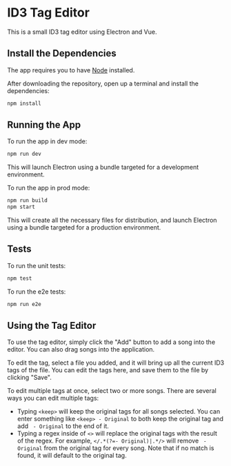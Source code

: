 # ID3 Tag Editor

This is a small ID3 tag editor using Electron and Vue.

## Install the Dependencies

The app requires you to have [Node](https://nodejs.org/en/download/) installed.

After downloading the repository, open up a terminal and install the dependencies:
```sh
npm install
```

## Running the App

To run the app in dev mode:
```sh
npm run dev
```
This will launch Electron using a bundle targeted for a development environment.

To run the app in prod mode:
```sh
npm run build
npm start
```
This will create all the necessary files for distribution, and launch Electron using a bundle targeted for a production environment.

## Tests

To run the unit tests:
```sh
npm test
```

To run the e2e tests:
```sh
npm run e2e
```

## Using the Tag Editor

To use the tag editor, simply click the "Add" button to add a song into the editor. You can also drag songs into the application.

To edit the tag, select a file you added, and it will bring up all the current ID3 tags of the file. You can edit the tags here, and save them to the file by clicking "Save".

To edit multiple tags at once, select two or more songs. There are several ways you can edit multiple tags:
- Typing `<keep>` will keep the original tags for all songs selected. You can enter something like `<keep> - Original` to both keep the original tag and add ` - Original` to the end of it.
- Typing a regex inside of `<>` will replace the original tags with the result of the regex. For example, `</.*(?=- Original)|.*/>` will remove ` - Original` from the original tag for every song. Note that if no match is found, it will default to the original tag.
